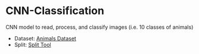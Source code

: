 # CNN-Classification
CNN model to read, process, and classify images (i.e. 10 classes of animals)

* Dataset: [Animals Dataset](https://www.kaggle.com/datasets/alessiocorrado99/animals10)
* Split: [Split Tool](https://github.com/jfilter/split-folders)
